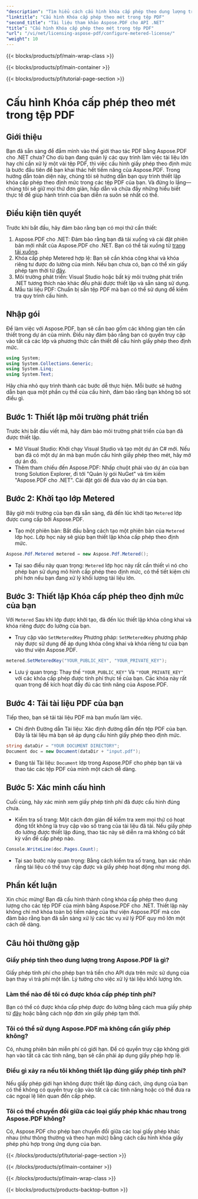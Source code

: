 ```yaml
---
"description": "Tìm hiểu cách cấu hình khóa cấp phép theo dung lượng trong tệp PDF của bạn bằng Aspose.PDF cho .NET với hướng dẫn toàn diện, từng bước này."
"linktitle": "Cấu hình Khóa cấp phép theo mét trong tệp PDF"
"second_title": "Tài liệu tham khảo Aspose.PDF cho API .NET"
"title": "Cấu hình Khóa cấp phép theo mét trong tệp PDF"
"url": "/vi/net/licensing-aspose-pdf/configure-metered-license/"
"weight": 10
---
```


{{< blocks/products/pf/main-wrap-class >}}

{{< blocks/products/pf/main-container >}}

{{< blocks/products/pf/tutorial-page-section >}}

# Cấu hình Khóa cấp phép theo mét trong tệp PDF

## Giới thiệu

Bạn đã sẵn sàng để đắm mình vào thế giới thao tác PDF bằng Aspose.PDF cho .NET chưa? Cho dù bạn đang quản lý các quy trình làm việc tài liệu lớn hay chỉ cần xử lý một vài tệp PDF, thì việc cấu hình giấy phép theo định mức là bước đầu tiên để bạn khai thác hết tiềm năng của Aspose.PDF. Trong hướng dẫn toàn diện này, chúng tôi sẽ hướng dẫn bạn quy trình thiết lập khóa cấp phép theo định mức trong các tệp PDF của bạn. Và đừng lo lắng—chúng tôi sẽ giữ mọi thứ đơn giản, hấp dẫn và chứa đầy những hiểu biết thực tế để giúp hành trình của bạn diễn ra suôn sẻ nhất có thể.

## Điều kiện tiên quyết

Trước khi bắt đầu, hãy đảm bảo rằng bạn có mọi thứ cần thiết:

1. Aspose.PDF cho .NET: Đảm bảo rằng bạn đã tải xuống và cài đặt phiên bản mới nhất của Aspose.PDF cho .NET. Bạn có thể tải xuống từ [trang tải xuống](https://releases.aspose.com/pdf/net/).
2. Khóa cấp phép Metered hợp lệ: Bạn sẽ cần khóa công khai và khóa riêng tư được đo lường của mình. Nếu bạn chưa có, bạn có thể xin giấy phép tạm thời từ [đây](https://purchase.aspose.com/temporary-license/).
3. Môi trường phát triển: Visual Studio hoặc bất kỳ môi trường phát triển .NET tương thích nào khác đều phải được thiết lập và sẵn sàng sử dụng.
4. Mẫu tài liệu PDF: Chuẩn bị sẵn tệp PDF mà bạn có thể sử dụng để kiểm tra quy trình cấu hình.

## Nhập gói

Để làm việc với Aspose.PDF, bạn sẽ cần bao gồm các không gian tên cần thiết trong dự án của mình. Điều này đảm bảo rằng bạn có quyền truy cập vào tất cả các lớp và phương thức cần thiết để cấu hình giấy phép theo định mức.

```csharp
using System;
using System.Collections.Generic;
using System.Linq;
using System.Text;
```

Hãy chia nhỏ quy trình thành các bước dễ thực hiện. Mỗi bước sẽ hướng dẫn bạn qua một phần cụ thể của cấu hình, đảm bảo rằng bạn không bỏ sót điều gì.

## Bước 1: Thiết lập môi trường phát triển

Trước khi bắt đầu viết mã, hãy đảm bảo môi trường phát triển của bạn đã được thiết lập.

- Mở Visual Studio: Khởi chạy Visual Studio và tạo một dự án C# mới. Nếu bạn đã có một dự án mà bạn muốn cấu hình giấy phép theo mét, hãy mở dự án đó.
- Thêm tham chiếu đến Aspose.PDF: Nhấp chuột phải vào dự án của bạn trong Solution Explorer, đi tới "Quản lý gói NuGet" và tìm kiếm "Aspose.PDF cho .NET". Cài đặt gói để đưa vào dự án của bạn.

## Bước 2: Khởi tạo lớp Metered

Bây giờ môi trường của bạn đã sẵn sàng, đã đến lúc khởi tạo `Metered` lớp được cung cấp bởi Aspose.PDF.

- Tạo một phiên bản: Bắt đầu bằng cách tạo một phiên bản của `Metered` lớp học. Lớp học này sẽ giúp bạn thiết lập khóa cấp phép theo định mức.

```csharp
Aspose.Pdf.Metered metered = new Aspose.Pdf.Metered();
```

- Tại sao điều này quan trọng: `Metered` lớp học này rất cần thiết vì nó cho phép bạn sử dụng mô hình cấp phép theo định mức, có thể tiết kiệm chi phí hơn nếu bạn đang xử lý khối lượng tài liệu lớn.

## Bước 3: Thiết lập Khóa cấp phép theo định mức của bạn

Với `Metered` Sau khi lớp được khởi tạo, đã đến lúc thiết lập khóa công khai và khóa riêng được đo lường của bạn.

- Truy cập vào `SetMeteredKey` Phương pháp: `SetMeteredKey` phương pháp này được sử dụng để áp dụng khóa công khai và khóa riêng tư của bạn vào thư viện Aspose.PDF.

```csharp
metered.SetMeteredKey("YOUR_PUBLIC_KEY", "YOUR_PRIVATE_KEY");
```

- Lưu ý quan trọng: Thay thế `"YOUR_PUBLIC_KEY"` Và `"YOUR_PRIVATE_KEY"` với các khóa cấp phép được tính phí thực tế của bạn. Các khóa này rất quan trọng để kích hoạt đầy đủ các tính năng của Aspose.PDF.

## Bước 4: Tải tài liệu PDF của bạn

Tiếp theo, bạn sẽ tải tài liệu PDF mà bạn muốn làm việc.

- Chỉ định Đường dẫn Tài liệu: Xác định đường dẫn đến tệp PDF của bạn. Đây là tài liệu mà bạn sẽ áp dụng cấu hình giấy phép theo định mức.

```csharp
string dataDir = "YOUR DOCUMENT DIRECTORY";
Document doc = new Document(dataDir + "input.pdf");
```

- Đang tải Tài liệu: `Document` lớp trong Aspose.PDF cho phép bạn tải và thao tác các tệp PDF của mình một cách dễ dàng.

## Bước 5: Xác minh cấu hình

Cuối cùng, hãy xác minh xem giấy phép tính phí đã được cấu hình đúng chưa.

- Kiểm tra số trang: Một cách đơn giản để kiểm tra xem mọi thứ có hoạt động tốt không là truy cập vào số trang của tài liệu đã tải. Nếu giấy phép đo lường được thiết lập đúng, thao tác này sẽ diễn ra mà không có bất kỳ vấn đề cấp phép nào.

```csharp
Console.WriteLine(doc.Pages.Count);
```

- Tại sao bước này quan trọng: Bằng cách kiểm tra số trang, bạn xác nhận rằng tài liệu có thể truy cập được và giấy phép hoạt động như mong đợi.

## Phần kết luận

Xin chúc mừng! Bạn đã cấu hình thành công khóa cấp phép theo dung lượng cho các tệp PDF của mình bằng Aspose.PDF cho .NET. Thiết lập này không chỉ mở khóa toàn bộ tiềm năng của thư viện Aspose.PDF mà còn đảm bảo rằng bạn đã sẵn sàng xử lý các tác vụ xử lý PDF quy mô lớn một cách dễ dàng.

## Câu hỏi thường gặp

### Giấy phép tính theo dung lượng trong Aspose.PDF là gì?  
Giấy phép tính phí cho phép bạn trả tiền cho API dựa trên mức sử dụng của bạn thay vì trả phí một lần. Lý tưởng cho việc xử lý tài liệu khối lượng lớn.

### Làm thế nào để tôi có được khóa cấp phép tính phí?  
Bạn có thể có được khóa cấp phép được đo lường bằng cách mua giấy phép từ [đây](https://purchase.aspose.com/buy) hoặc bằng cách nộp đơn xin giấy phép tạm thời.

### Tôi có thể sử dụng Aspose.PDF mà không cần giấy phép không?  
Có, nhưng phiên bản miễn phí có giới hạn. Để có quyền truy cập không giới hạn vào tất cả các tính năng, bạn sẽ cần phải áp dụng giấy phép hợp lệ.

### Điều gì xảy ra nếu tôi không thiết lập đúng giấy phép tính phí?  
Nếu giấy phép giới hạn không được thiết lập đúng cách, ứng dụng của bạn có thể không có quyền truy cập vào tất cả các tính năng hoặc có thể đưa ra các ngoại lệ liên quan đến cấp phép.

### Tôi có thể chuyển đổi giữa các loại giấy phép khác nhau trong Aspose.PDF không?  
Có, Aspose.PDF cho phép bạn chuyển đổi giữa các loại giấy phép khác nhau (như thông thường và theo hạn mức) bằng cách cấu hình khóa giấy phép phù hợp trong ứng dụng của bạn.


{{< /blocks/products/pf/tutorial-page-section >}}

{{< /blocks/products/pf/main-container >}}

{{< /blocks/products/pf/main-wrap-class >}}

{{< blocks/products/products-backtop-button >}}